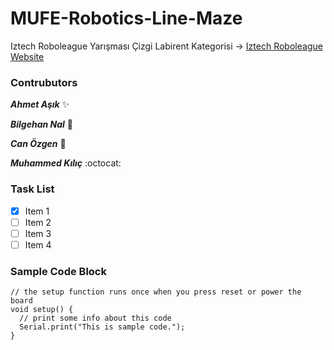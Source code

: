 # MUFE-Robotics-Line-Maze  
Iztech Roboleague Yarışması Çizgi Labirent Kategorisi -> [Iztech Roboleague Website](http://irl.iyte.edu.tr/ "Iztech Roboleague")

### Contrubutors
__*Ahmet Aşık*__ :sparkles:

__*Bilgehan Nal*__ :rocket:

__*Can Özgen*__ :metal:

__*Muhammed Kılıç*__ :octocat:

 ### Task List

- [x] Item 1
- [ ] Item 2
- [ ] Item 3
- [ ] Item 4

### Sample Code Block

``` arduino
// the setup function runs once when you press reset or power the board
void setup() {
  // print some info about this code
  Serial.print("This is sample code.");
}
```
